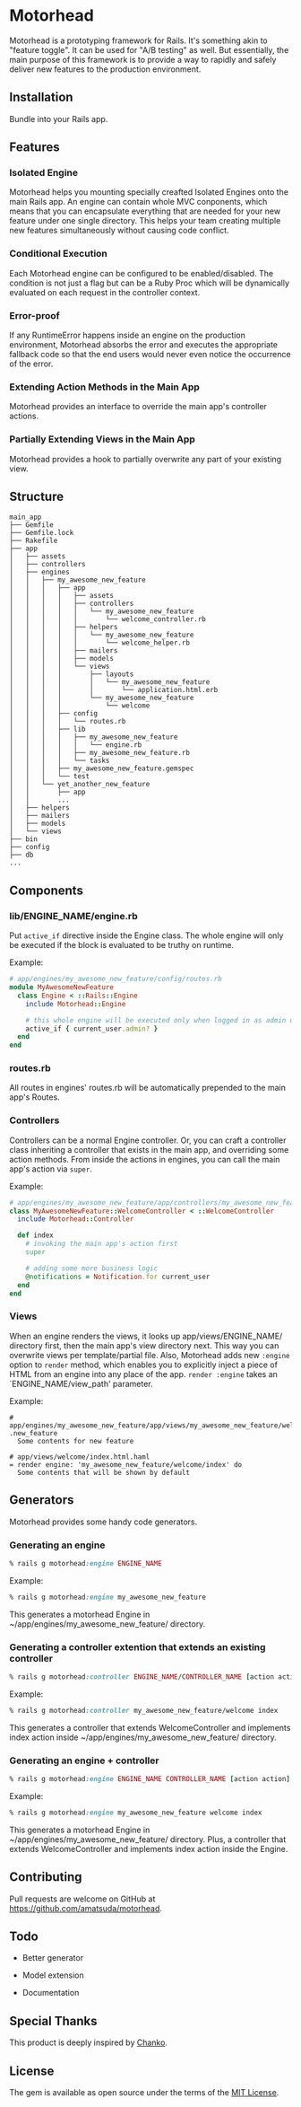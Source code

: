 # Motorhead

Motorhead is a prototyping framework for Rails.
It's something akin to "feature toggle".
It can be used for "A/B testing" as well.
But essentially, the main purpose of this framework is to provide a way to rapidly and safely deliver new features to the production environment.


## Installation

Bundle into your Rails app.


## Features

### Isolated Engine

Motorhead helps you mounting specially creafted Isolated Engines onto the main Rails app.
An engine can contain whole MVC conponents, which means that you can encapsulate everything that are needed for your new feature under one single directory.
This helps your team creating multiple new features simultaneously without causing code conflict.

### Conditional Execution

Each Motorhead engine can be configured to be enabled/disabled.
The condition is not just a flag but can be a Ruby Proc which will be dynamically evaluated on each request in the controller context.

### Error-proof

If any RuntimeError happens inside an engine on the production environment, Motorhead absorbs the error and executes the appropriate fallback code so that the end users would never even notice the occurrence of the error.

### Extending Action Methods in the Main App

Motorhead provides an interface to override the main app's controller actions.

### Partially Extending Views in the Main App

Motorhead provides a hook to partially overwrite any part of your existing view.


## Structure

    main_app
    ├── Gemfile
    ├── Gemfile.lock
    ├── Rakefile
    ├── app
    │   ├── assets
    │   ├── controllers
    │   ├── engines
    │   │   ├── my_awesome_new_feature
    │   │   │   ├── app
    │   │   │   │   ├── assets
    │   │   │   │   ├── controllers
    │   │   │   │   │   └── my_awesome_new_feature
    │   │   │   │   │       └── welcome_controller.rb
    │   │   │   │   ├── helpers
    │   │   │   │   │   └── my_awesome_new_feature
    │   │   │   │   │       └── welcome_helper.rb
    │   │   │   │   ├── mailers
    │   │   │   │   ├── models
    │   │   │   │   └── views
    │   │   │   │       ├── layouts
    │   │   │   │       │   └── my_awesome_new_feature
    │   │   │   │       │       └── application.html.erb
    │   │   │   │       └── my_awesome_new_feature
    │   │   │   │           └── welcome
    │   │   │   ├── config
    │   │   │   │   └── routes.rb
    │   │   │   ├── lib
    │   │   │   │   ├── my_awesome_new_feature
    │   │   │   │   │   └── engine.rb
    │   │   │   │   ├── my_awesome_new_feature.rb
    │   │   │   │   └── tasks
    │   │   │   ├── my_awesome_new_feature.gemspec
    │   │   │   └── test
    │   │   └── yet_another_new_feature
    │   │       ├── app
    │   │       ...
    │   ├── helpers
    │   ├── mailers
    │   ├── models
    │   └── views
    ├── bin
    ├── config
    ├── db
    ...


## Components

### lib/ENGINE\_NAME/engine.rb

Put `active_if` directive inside the Engine class. The whole engine will only be executed if the block is evaluated to be truthy on runtime.

Example:

```ruby
# app/engines/my_awesome_new_feature/config/routes.rb
module MyAwesomeNewFeature
  class Engine < ::Rails::Engine
    include Motorhead::Engine

    # this whole engine will be executed only when logged in as admin users
    active_if { current_user.admin? }
  end
end
```

### routes.rb

All routes in engines' routes.rb will be automatically prepended to the main app's Routes.


### Controllers

Controllers can be a normal Engine controller.
Or, you can craft a controller class inheriting a controller that exists in the main app, and overriding some action methods.
From inside the actions in engines, you can call the main app's action via `super`.

Example:

```ruby
# app/engines/my_awesome_new_feature/app/controllers/my_awesome_new_feature/welcome_controller.rb
class MyAwesomeNewFeature::WelcomeController < ::WelcomeController
  include Motorhead::Controller

  def index
    # invoking the main app's action first
    super

    # adding some more business logic
    @notifications = Notification.for current_user
  end
end
```


### Views

When an engine renders the views, it looks up app/views/ENGINE\_NAME/ directory first, then the main app's view directory next. This way you can overwrite views per template/partial file.
Also, Motorhead adds new `:engine` option to `render` method, which enables you to explicitly inject a piece of HTML from an engine into any place of the app.
`render :engine` takes an `ENGINE_NAME/view_path' parameter.

Example:

```haml
# app/engines/my_awesome_new_feature/app/views/my_awesome_new_feature/welcome/_index.html.haml
.new_feature
  Some contents for new feature

# app/views/welcome/index.html.haml
= render engine: 'my_awesome_new_feature/welcome/index' do
  Some contents that will be shown by default
```


## Generators

Motorhead provides some handy code generators.

### Generating an engine

```ruby
% rails g motorhead:engine ENGINE_NAME
```

Example:

```ruby
% rails g motorhead:engine my_awesome_new_feature
```

  This generates a motorhead Engine in
  ~/app/engines/my\_awesome\_new\_feature/ directory.

### Generating a controller extention that extends an existing controller

```ruby
% rails g motorhead:controller ENGINE_NAME/CONTROLLER_NAME [action action] [options]
```

Example:

```ruby
% rails g motorhead:controller my_awesome_new_feature/welcome index
```

  This generates a controller that extends WelcomeController and implements index action inside ~/app/engines/my\_awesome\_new\_feature/ directory.

### Generating an engine + controller


```ruby
% rails g motorhead:engine ENGINE_NAME CONTROLLER_NAME [action action] [options]
```

Example:

```ruby
% rails g motorhead:engine my_awesome_new_feature welcome index
```

  This generates a motorhead Engine in ~/app/engines/my\_awesome\_new\_feature/ directory.  Plus, a controller that extends WelcomeController and implements index action inside the Engine.


## Contributing

Pull requests are welcome on GitHub at https://github.com/amatsuda/motorhead.


## Todo

* Better generator

* Model extension

* Documentation


## Special Thanks

This product is deeply inspired by [Chanko](http://cookpad.github.io/chanko/).

## License

The gem is available as open source under the terms of the [MIT License](http://opensource.org/licenses/MIT).
